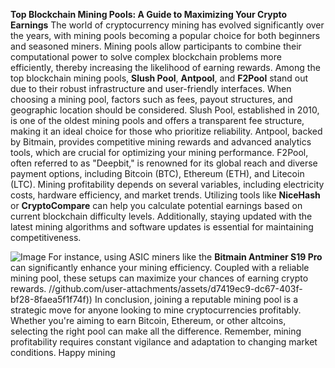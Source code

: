 **Top Blockchain Mining Pools: A Guide to Maximizing Your Crypto Earnings**
The world of cryptocurrency mining has evolved significantly over the years, with mining pools becoming a popular choice for both beginners and seasoned miners. Mining pools allow participants to combine their computational power to solve complex blockchain problems more efficiently, thereby increasing the likelihood of earning rewards. Among the top blockchain mining pools, **Slush Pool**, **Antpool**, and **F2Pool** stand out due to their robust infrastructure and user-friendly interfaces.
When choosing a mining pool, factors such as fees, payout structures, and geographic location should be considered. Slush Pool, established in 2010, is one of the oldest mining pools and offers a transparent fee structure, making it an ideal choice for those who prioritize reliability. Antpool, backed by Bitmain, provides competitive mining rewards and advanced analytics tools, which are crucial for optimizing your mining performance. F2Pool, often referred to as "Deepbit," is renowned for its global reach and diverse payment options, including Bitcoin (BTC), Ethereum (ETH), and Litecoin (LTC).
Mining profitability depends on several variables, including electricity costs, hardware efficiency, and market trends. Utilizing tools like **NiceHash** or **CryptoCompare** can help you calculate potential earnings based on current blockchain difficulty levels. Additionally, staying updated with the latest mining algorithms and software updates is essential for maintaining competitiveness. 

![Image](https://github.com/user-attachments/assets/d7419ec9-dc67-403f-bf28-8faea5f1f74f)
For instance, using ASIC miners like the **Bitmain Antminer S19 Pro** can significantly enhance your mining efficiency. Coupled with a reliable mining pool, these setups can maximize your chances of earning crypto rewards. 
 //github.com/user-attachments/assets/d7419ec9-dc67-403f-bf28-8faea5f1f74f))
In conclusion, joining a reputable mining pool is a strategic move for anyone looking to mine cryptocurrencies profitably. Whether you're aiming to earn Bitcoin, Ethereum, or other altcoins, selecting the right pool can make all the difference. Remember, mining profitability requires constant vigilance and adaptation to changing market conditions. Happy mining
